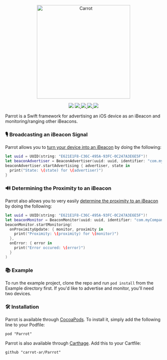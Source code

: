 <p align="center">
  <img src="https://github.com/carrot-ar/carrot-ios/wiki/resources/Parrot@2x.png" alt="Carrot" width="300">
</p>
<p align="center">
    <img src="https://img.shields.io/badge/Swift-4.0-orange.svg" />
    <a href="https://github.com/carrot-ar/parrot/">
        <img src="https://img.shields.io/cocoapods/p/Parrot.svg?style=flat"  />
    </a>
    <a href="https://travis-ci.org/carrot-ar/parrot">
        <img src="https://travis-ci.org/carrot-ar/parrot.svg?branch=master" />
    </a>
    <a href="https://cocoapods.org/pods/Parrot">
        <img src="https://img.shields.io/cocoapods/v/Parrot.svg?style=flat" />
    </a>
    <a href="https://github.com/Carthage/Carthage">
        <img src="https://img.shields.io/badge/Carthage-compatible-4BC51D.svg?style=flat" />
    </a>
</p>

Parrot is a Swift framework for advertising an iOS device as an iBeacon and monitoring/ranging other iBeacons.

### 🎙 Broadcasting an iBeacon Signal

Parrot allows you to [turn your device into an iBeacon](https://developer.apple.com/documentation/corelocation/turning_an_ios_device_into_an_ibeacon) by doing the following:

```swift
let uuid = UUID(string: "E621E1F8-C36C-495A-93FC-0C247A3E6E5F")!
let beaconAdvertiser = BeaconAdvertiser(uuid: uuid, identifier: "com.myCompany.BeaconIdentifier", params: .none)
beaconAdvertiser.startAdvertising { advertiser, state in 
  print("State: \(state) for \(advertiser)")
}
```

### 🔊 Determining the Proximity to an iBeacon

Parrot also allows you to very easily [determine the proximity to an iBeacon](https://developer.apple.com/documentation/corelocation/determining_the_proximity_to_an_ibeacon) by doing the following:

```swift
let uuid = UUID(string: "E621E1F8-C36C-495A-93FC-0C247A3E6E5F")!
let beaconMonitor = BeaconMonitor(uuid: uuid, identifier: "com.myCompany.BeaconIdentifier", params: .none)
beaconMonitor.startMonitoring(
  onProximityUpdate: { monitor, proximity in
    print("Proximity: \(proximity) for \(monitor)")
  },
  onError: { error in
    print("Error occured: \(error)")       
  }
)
```

### 📚 Example

To run the example project, clone the repo and run `pod install` from the Example directory first. If you'd like to advertise and monitor, you'll need two devices.

### 🛠 Installation

Parrot is available through [CocoaPods](http://cocoapods.org). To install it, simply add the following line to your Podfile:

```
pod "Parrot"
```

Parrot is also available through [Carthage](https://github.com/Carthage/Carthage). Add this to your Cartfile:

```
github "carrot-ar/Parrot"
```
